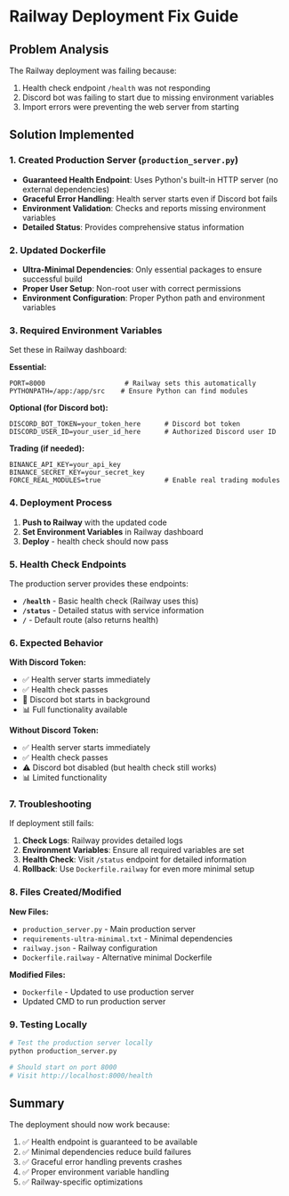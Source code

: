 # Railway Deployment Fix Guide

## Problem Analysis
The Railway deployment was failing because:
1. Health check endpoint `/health` was not responding
2. Discord bot was failing to start due to missing environment variables
3. Import errors were preventing the web server from starting

## Solution Implemented

### 1. Created Production Server (`production_server.py`)
- **Guaranteed Health Endpoint**: Uses Python's built-in HTTP server (no external dependencies)
- **Graceful Error Handling**: Health server starts even if Discord bot fails
- **Environment Validation**: Checks and reports missing environment variables
- **Detailed Status**: Provides comprehensive status information

### 2. Updated Dockerfile
- **Ultra-Minimal Dependencies**: Only essential packages to ensure successful build
- **Proper User Setup**: Non-root user with correct permissions
- **Environment Configuration**: Proper Python path and environment variables

### 3. Required Environment Variables
Set these in Railway dashboard:

**Essential:**
```
PORT=8000                    # Railway sets this automatically
PYTHONPATH=/app:/app/src    # Ensure Python can find modules
```

**Optional (for Discord bot):**
```
DISCORD_BOT_TOKEN=your_token_here      # Discord bot token
DISCORD_USER_ID=your_user_id_here      # Authorized Discord user ID
```

**Trading (if needed):**
```
BINANCE_API_KEY=your_api_key
BINANCE_SECRET_KEY=your_secret_key
FORCE_REAL_MODULES=true                # Enable real trading modules
```

### 4. Deployment Process

1. **Push to Railway** with the updated code
2. **Set Environment Variables** in Railway dashboard
3. **Deploy** - health check should now pass

### 5. Health Check Endpoints

The production server provides these endpoints:

- **`/health`** - Basic health check (Railway uses this)
- **`/status`** - Detailed status with service information
- **`/`** - Default route (also returns health)

### 6. Expected Behavior

**With Discord Token:**
- ✅ Health server starts immediately
- ✅ Health check passes
- 🤖 Discord bot starts in background
- 📊 Full functionality available

**Without Discord Token:**
- ✅ Health server starts immediately
- ✅ Health check passes
- ⚠️ Discord bot disabled (but health check still works)
- 📊 Limited functionality

### 7. Troubleshooting

If deployment still fails:

1. **Check Logs**: Railway provides detailed logs
2. **Environment Variables**: Ensure all required variables are set
3. **Health Check**: Visit `/status` endpoint for detailed information
4. **Rollback**: Use `Dockerfile.railway` for even more minimal setup

### 8. Files Created/Modified

**New Files:**
- `production_server.py` - Main production server
- `requirements-ultra-minimal.txt` - Minimal dependencies
- `railway.json` - Railway configuration
- `Dockerfile.railway` - Alternative minimal Dockerfile

**Modified Files:**
- `Dockerfile` - Updated to use production server
- Updated CMD to run production server

### 9. Testing Locally

```bash
# Test the production server locally
python production_server.py

# Should start on port 8000
# Visit http://localhost:8000/health
```

## Summary

The deployment should now work because:
1. ✅ Health endpoint is guaranteed to be available
2. ✅ Minimal dependencies reduce build failures
3. ✅ Graceful error handling prevents crashes
4. ✅ Proper environment variable handling
5. ✅ Railway-specific optimizations
